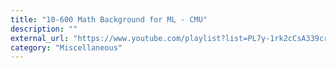 ```yaml
---
title: "10-600 Math Background for ML - CMU"
description: ""
external_url: "https://www.youtube.com/playlist?list=PL7y-1rk2cCsA339crwXMWUaBRuLBvPBCg"
category: "Miscellaneous"
---
```


